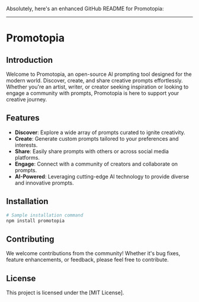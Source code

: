 Absolutely, here's an enhanced GitHub README for Promotopia:

---

# Promotopia

## Introduction

Welcome to Promotopia, an open-source AI prompting tool designed for the modern world. Discover, create, and share creative prompts effortlessly. Whether you're an artist, writer, or creator seeking inspiration or looking to engage a community with prompts, Promotopia is here to support your creative journey.

## Features

- **Discover**: Explore a wide array of prompts curated to ignite creativity.
- **Create**: Generate custom prompts tailored to your preferences and interests.
- **Share**: Easily share prompts with others or across social media platforms.
- **Engage**: Connect with a community of creators and collaborate on prompts.
- **AI-Powered**: Leveraging cutting-edge AI technology to provide diverse and innovative prompts.

## Installation

```bash
# Sample installation command
npm install promotopia
```

## Contributing

We welcome contributions from the community! Whether it's bug fixes, feature enhancements, or feedback, please feel free to contribute.

## License

This project is licensed under the [MIT License].

